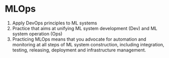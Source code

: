 # MLOps

1. Apply DevOps principles to ML systems
2. Practice that aims at unifying ML system development (Dev) and ML system operation (Ops)
3. Practicing MLOps means that you advocate for automation and monitoring at all steps of ML system construction, including integration, testing, releasing, deployment and infrastructure management.

